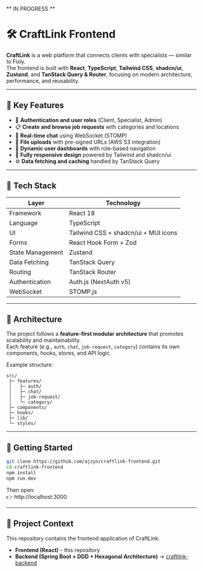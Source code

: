 ** IN PROGRESS **

# 🛠️ CraftLink Frontend

**CraftLink** is a web platform that connects clients with specialists — similar to Fixly.  
The frontend is built with **React**, **TypeScript**, **Tailwind CSS**, **shadcn/ui**, **Zustand**, and **TanStack Query & Router**, focusing on modern architecture, performance, and reusability.

---

## 🚀 Key Features

- 🔑 **Authentication and user roles** (Client, Specialist, Admin)  
- 📋 **Create and browse job requests** with categories and locations  
- 💬 **Real-time chat** using WebSocket (STOMP)  
- 📸 **File uploads** with pre-signed URLs (AWS S3 integration)  
- 🧭 **Dynamic user dashboards** with role-based navigation  
- 📱 **Fully responsive design** powered by Tailwind and shadcn/ui  
- ⚙️ **Data fetching and caching** handled by TanStack Query

---

## 🧩 Tech Stack

| Layer | Technology |
|--------|-------------|
| Framework | React 18 |
| Language | TypeScript |
| UI | Tailwind CSS + shadcn/ui + MUI icons |
| Forms | React Hook Form + Zod |
| State Management | Zustand |
| Data Fetching | TanStack Query |
| Routing | TanStack Router |
| Authentication | Auth.js (NextAuth v5) |
| WebSocket | STOMP.js |

---

## 🧠 Architecture

The project follows a **feature-first modular architecture** that promotes scalability and maintainability.  
Each feature (e.g., `auth`, `chat`, `job-request`, `category`) contains its own components, hooks, stores, and API logic.

Example structure:
```
src/
 ├─ features/
 │   ├─ auth/
 │   ├─ chat/
 │   ├─ job-request/
 │   └─ category/
 ├─ components/
 ├─ hooks/
 ├─ lib/
 └─ styles/
```

---

## 🧰 Getting Started

```bash
git clone https://github.com/ajzyn/craftlink-frontend.git
cd craftlink-frontend
npm install
npm run dev
```

Then open:  
👉 http://localhost:3000

---

## 🤝 Project Context

This repository contains the frontend application of CraftLink.

- **Frontend (React)** – this repository  
- **Backend (Spring Boot + DDD + Hexagonal Architecture)** → [craftlink-backend](https://github.com/ajzyn/craftlink-backend)
